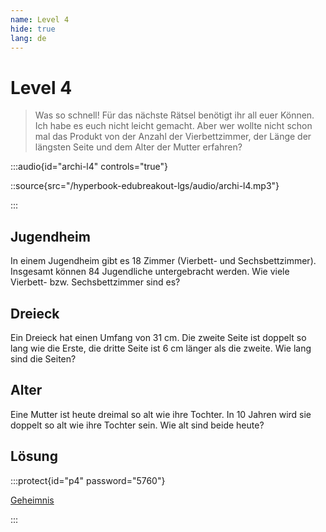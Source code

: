 ```yaml
---
name: Level 4
hide: true
lang: de
---
```


# Level 4

> Was so schnell! Für das nächste Rätsel benötigt ihr all euer Können. Ich habe es euch nicht leicht gemacht. Aber wer wollte nicht schon mal das Produkt von der Anzahl der Vierbettzimmer, der Länge der längsten Seite und dem Alter der Mutter erfahren?

:::audio{id="archi-l4" controls="true"}

::source{src="/hyperbook-edubreakout-lgs/audio/archi-l4.mp3"}

:::

## Jugendheim

In einem Jugendheim gibt es 18 Zimmer (Vierbett- und
Sechsbettzimmer). Insgesamt können 84 Jugendliche untergebracht
werden. Wie viele Vierbett- bzw. Sechsbettzimmer
sind es?

## Dreieck

Ein Dreieck hat einen Umfang von 31 cm. Die zweite Seite ist
doppelt so lang wie die Erste, die dritte Seite ist 6 cm länger als die
zweite. Wie lang sind die Seiten?

## Alter

Eine Mutter ist heute dreimal so alt wie ihre Tochter. In 10 Jahren
wird sie doppelt so alt wie ihre Tochter sein. Wie alt sind beide
heute?

## Lösung

:::protect{id="p4" password="5760"}

[Geheimnis](/vxynmvsdlkfs-geschafft)

:::